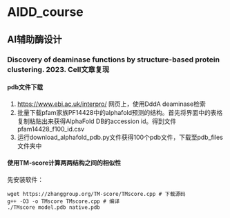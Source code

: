 # AIDD_course
## AI辅助酶设计
### Discovery of deaminase functions by structure-based protein clustering. 2023. Cell文章复现
#### pdb文件下载
1. https://www.ebi.ac.uk/interpro/ 网页上，使用DddA deaminase检索
2. 批量下载pfam家族PF14428中的alphafold预测的结构。首先将界面中的表格复制粘贴出来获得AlphaFold DB的accession id。得到文件pfam14428_f100_id.csv
3. 运行download_alphafold_pdb.py文件获得100个pdb文件，下载至pdb_files文件夹中

#### 使用TM-score计算两两结构之间的相似性

先安装软件：
```
wget https://zhanggroup.org/TM-score/TMscore.cpp # 下载源码
g++ -O3 -o TMscore TMscore.cpp # 编译 
./TMscore model.pdb native.pdb 
```
